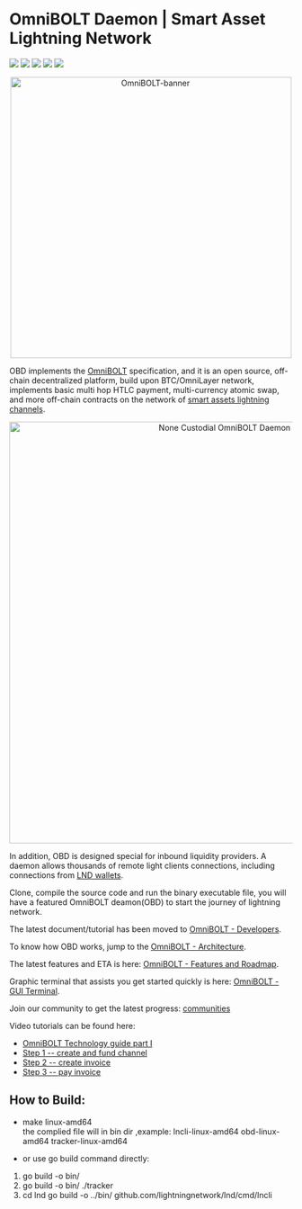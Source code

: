 # OmniBOLT Daemon | Smart Asset Lightning Network
[![](https://img.shields.io/badge/license-MIT-blue)](https://github.com/omnilaboratory/obd/blob/master/LICENSE) [![](https://img.shields.io/badge/standard%20readme-OK-brightgreen)](https://github.com/omnilaboratory/obd/blob/master/README.md) [![](https://img.shields.io/badge/golang-%3E%3D1.9.0-orange)](https://golang.org/dl/) [![](https://img.shields.io/badge/protocol-OmniBOLT-brightgreen)](https://github.com/omnilaboratory/OmniBOLT-spec) 
[![](https://img.shields.io/badge/API%20V0.3-Document-blue)](https://api.omnilab.online) 

<p align="center">
  <img width="500" alt="OmniBOLT-banner" src="docs/assets/omni-lightning.png">
</p>


OBD implements the [OmniBOLT](https://github.com/omnilaboratory/OmniBOLT-spec) specification, and it is an open source, off-chain decentralized platform, build upon BTC/OmniLayer network, implements basic multi hop HTLC payment, multi-currency atomic swap, and more off-chain contracts on the network of [smart assets lightning channels](https://github.com/omnilaboratory/OmniBOLT-spec/blob/master/OmniBOLT-02-peer-protocol.md#omni-address).  

<p align="center">
  <img width="750" alt="None Custodial OmniBOLT Daemon" src="docs/assets/None-Custodial-OmniBOLT-Daemon-2.png">
</p>

In addition, OBD is designed special for inbound liquidity providers. A daemon allows thousands of remote light clients connections, including connections from [LND wallets](https://omnilaboratory.github.io/obd/#/Architecture?id=lnd-integrated). 

Clone, compile the source code and run the binary executable file, you will have a featured OmniBOLT deamon(OBD) to start the journey of lightning network.     

The latest document/tutorial has been moved to [OmniBOLT - Developers](https://omnilaboratory.github.io/obd/#/OBD-README).  

To know how OBD works, jump to the [OmniBOLT - Architecture](https://omnilaboratory.github.io/obd/#/Architecture).  

The latest features and ETA is here: [OmniBOLT - Features and Roadmap](https://omnilaboratory.github.io/obd/#/features).  

Graphic terminal that assists you get started quickly is here: [OmniBOLT - GUI Terminal](https://omnilaboratory.github.io/obd/#/GUI-tool). 

Join our community to get the latest progress: [communities](https://omnilaboratory.github.io/obd/#/communities)

Video tutorials can be found here:   
  
* [OmniBOLT Technology guide part I](https://youtu.be/G-T_uwqzDAI)  
* [Step 1 -- create and fund channel](https://youtu.be/PbbNk2JCopA)
* [Step 2 -- create invoice](https://youtu.be/Z9UmHFclGdc)
* [Step 3 -- pay invoice](https://youtu.be/NEexFe7R9kc)




## How to Build:

* make linux-amd64   
the complied file will in bin dir ,example: lncli-linux-amd64  obd-linux-amd64  tracker-linux-amd64

* or use go build command directly:
1. go build -o bin/
1. go build -o bin/ ./tracker
1. cd lnd go build -o ../bin/ github.com/lightningnetwork/lnd/cmd/lncli







 
